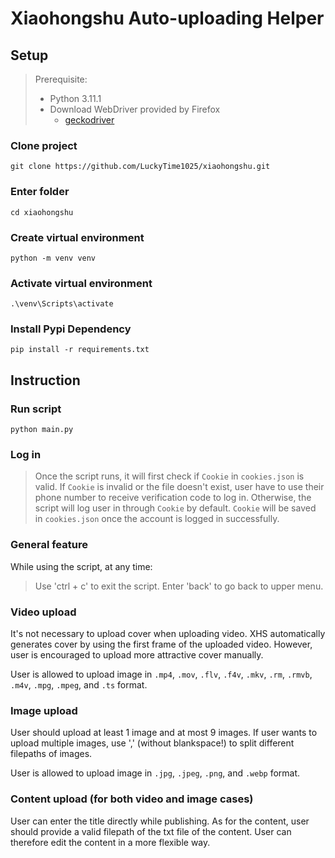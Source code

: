 # Xiaohongshu Auto-uploading Helper

## Setup

> Prerequisite:  
> - Python 3.11.1  
> - Download WebDriver provided by Firefox
>   - [geckodriver](https://github.com/mozilla/geckodriver)

### Clone project

```shell
git clone https://github.com/LuckyTime1025/xiaohongshu.git
```

### Enter folder

```shell
cd xiaohongshu
```

### Create virtual environment

```shell
python -m venv venv
```

### Activate virtual environment

```shell
.\venv\Scripts\activate
```

### Install Pypi Dependency

```shell
pip install -r requirements.txt 
```

## Instruction

### Run script

```shell
python main.py
```

### Log in
> Once the script runs, it will first check if ```Cookie``` in ```cookies.json``` is valid. If ```Cookie``` is invalid or the file doesn't exist, user have to use their phone number to receive verification code to log in. Otherwise, the script will log user in through ```Cookie``` by default.
> ```Cookie``` will be saved in ```cookies.json``` once the account is logged in successfully.

### General feature
While using the script, at any time:
> Use 'ctrl + c' to exit the script. 
> Enter 'back' to go back to upper menu.

### Video upload

It's not necessary to upload cover when uploading video. XHS automatically generates cover by using the first frame of the uploaded video. However, user is encouraged to upload more attractive cover manually.

User is allowed to upload image in ```.mp4```, ```.mov```, ```.flv```, ```.f4v```, ```.mkv```, ```.rm```, ```.rmvb```, ```.m4v```, ```.mpg```, ```.mpeg```, and ```.ts``` format.

### Image upload

User should upload at least 1 image and at most 9 images. If user wants to upload multiple images, use ',' (without blankspace!) to split different filepaths of images. 

User is allowed to upload image in ```.jpg```, ```.jpeg```, ```.png```, and ```.webp``` format.

### Content upload (for both video and image cases)

User can enter the title directly while publishing.
As for the content, user should provide a valid filepath of the txt file of the content. User can therefore edit the content in a more flexible way.